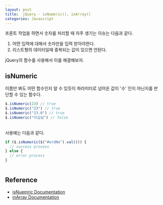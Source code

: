 ```yaml
---
layout: post
title:  jQuery - isNumeric(), inArray()
categories: Javascript
---
```


프론트 작업을 하면서 숫자를 처리할 때 자주 생기는 이슈는 다음과 같다. <br>

1. 어떤 입력에 대해서 숫자만을 입력 받아야한다.
2. 리스트형의 데이터일때 중복되는 값이 있으면 안된다.

jQuery의 함수를 사용해서 이를 해결해보자. <br>

<h2>isNumeric</h2>

이름만 봐도 어떤 함수인지 알 수 있듯이 파라미터로 넘어온 값이 '수' 인지 아닌지를 판단할 수 있는 함수다. 

```javascript
$.isNumeric(23) // true
$.isNumeric("23") // true
$.isNumeric("23.0") // true
$.isNumeric("이십삼") // false
```
<br> 
사용예는 다음과 같다. 

```javascript
if ($.isNumeric($("#ordNo").val())) {
  // success process
} else {
  // error process
}
  
```

<h2>Reference</h2>

- [isNuemric Documentation](https://api.jquery.com/jQuery.isNumeric/)
- [inArray Documentation](https://api.jquery.com/jQuery.inArray/)
